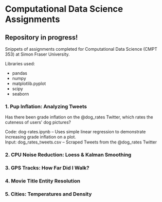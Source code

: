 # Computational Data Science Assignments

## Repository in progress! 

Snippets of assignments completed for Computational Data Science (CMPT 353) at Simon Fraser University.

Libraries used:
* pandas
* numpy 
* matplotlib.pyplot
* scipy
* seaborn

### 1. Pup Inflation: Analyzing Tweets

Has there been grade inflation on the @dog_rates Twitter, which rates the cuteness of users' dog pictures?

Code: dog-rates.ipynb – Uses simple linear regression to demonstrate increasing grade inflation on a plot. <br />
Input: dog_rates_tweets.csv – Scraped Tweets from the @dog_rates Twitter

### 2. CPU Noise Reduction: Loess & Kalman Smoothing

### 3. GPS Tracks: How Far Did I Walk?

### 4. Movie Title Entity Resolution

### 5. Cities: Temperatures and Density
